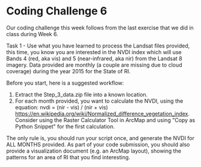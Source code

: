 # Coding Challenge 6

Our coding challenge this week follows from the last exercise that we did in class during Week 6.

Task 1 - Use what you have learned to process the Landsat files provided, this time, you know you are interested in the NVDI index which will use Bands 4 (red, aka vis) and 5 (near-infrared, aka nir) from the Landsat 8 imagery. Data provided are monthly (a couple are missing due to cloud coverage) during the year 2015 for the State of RI.

Before you start, here is a suggested workflow:

1) Extract the Step_3_data.zip file into a known location.
2) For each month provided, you want to calculate the NVDI, using the equation: nvdi = (nir - vis) / (nir + vis) https://en.wikipedia.org/wiki/Normalized_difference_vegetation_index. Consider using the Raster Calculator Tool in ArcMap and using "Copy as Python Snippet" for the first calculation.

The only rule is, you should run your script once, and generate the NVDI for ALL MONTHS provided. As part of your code submission, you should also provide a visualization document (e.g. an ArcMap layout), showing the patterns for an area of RI that you find interesting.
